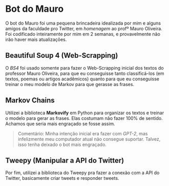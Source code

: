 # Bot do Mauro 

O bot do Mauro foi uma pequena brincadeira idealizada por mim e alguns amigos da faculdade pro Twitter, em *homenagem* ao profº Mauro OIiveira. 
Foi codificado inteiramente por mim em 2 semanas, e provavelmente não irão haver mais atualizações.

## Beautiful Soup 4 (Web-Scrapping)

O *BS4* foi usado somente para fazer o Web-Scrapping inicial dos textos do professor Mauro Oliveira, para que eu conseguisse tanto classificá-los 
(em textos, poemas ou artigos acadêmicos) quanto para que eu conseguisse treinar o meu modelo de Markov para que gerasse as frases.

## Markov Chains 

Utilizei a biblioteca **Markovify** em Python para organizar os textos e treinar o modelo para gerar as frases. Elas costumam não fazer 100% de sentido. Achamos que seria mais engraçado se fosse assim.
> Comentário: Minha intenção inicial era fazer com *GPT-2*, mas infelizmente meu computador atual não consegue suportar. Talvez, isso tenha deixado o bot mais engraçado.

## Tweepy (Manipular a API do Twitter)

Por fim, utilizei a biblioteca do Tweepy pra fazer a conexão com a API do Twitter, basicamente criar tweets e responder tweets.

